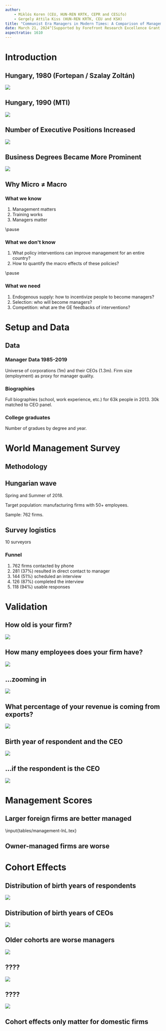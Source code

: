 ```yaml
---
author: 
    - Miklós Koren (CEU, HUN-REN KRTK, CEPR and CESifo)
    - Gergely Attila Kiss (HUN-REN KRTK, CEU and KSH)
title: "Communist Era Managers in Modern Times: A Comparison of Management Skills Across Generations"
date: March 21, 2024^[Supported by Forefront Research Excellence Grant (144193), and the European Research Council (313164 and 101097789)]
aspectratio: 1610
---
```


# Introduction

## Hungary, 1980 (Fortepan / Szalay Zoltán)
![](fig/fortepan_198036.jpg)

## Hungary, 1990 (MTI)
![](fig/tozsde.jpg)

## Number of Executive Positions Increased
![](fig/ceo-stock.png)

## Business Degrees Became More Prominent
![](fig/school-graduates.png)


## Why Micro $\neq$ Macro
### What we know 
1. Management matters
2. Training works
3. Managers matter

\pause

### What we don't know
1. What policy interventions can improve management for an entire country?
2. How to quantify the macro effects of these policies?

\pause

### What we need
1. Endogenous supply: how to incentivize people to become managers?
2. Selection: who will become managers?
3. Competition: what are the GE feedbacks of interventions?

# Setup and Data
## Data
### Manager Data 1985-2019
Universe of corporations (1m) and their CEOs (1.3m). Firm size (employment) as proxy for manager quality.

### Biographies
Full biographies (school, work experience, etc.) for 63k people in 2013. 30k matched to CEO panel.

### College graduates
Number of gradues by degree and year.

# World Management Survey
## Methodology
## Hungarian wave
Spring and Summer of 2018.

Target population: manufacturing firms with 50+ employees.

Sample: 762 firms. 

## Survey logistics
10 surveyors

### Funnel
1. 762 firms contacted by phone
2. 281 (37%) resulted in direct contact to manager
3. 144 (51%) scheduled an interview
4. 126 (87%) completed the interview
6. 118 (94%) usable responses

# Validation

## How old is your firm?
![](fig/firm_age_validation.png)

## How many employees does your firm have?
![](fig/employment_validation.png)

## ...zooming in
![](fig/employment_validation_cleaned.png)

## What percentage of your revenue is coming from exports?
![](fig/export_share_validation.png)

## Birth year of respondent and the CEO
![](fig/birth_year_validation.png)

## ...if the respondent **is** the CEO
![](fig/birth_year_validation_cleaned.png)

# Management Scores

## Larger foreign firms are better managed
\input{tables/management-lnL.tex}

## Owner-managed firms are worse

# Cohort Effects
## Distribution of birth years of respondents
![](fig/cohort-respondent-histogram.png)

## Distribution of birth years of CEOs
![](fig/cohort-ceo-histogram.png)

## Older cohorts are worse managers
![](fig/cohort-respondent-marginsplot.png)

## ????
![](fig/cohort-ceo-marginsplot.png)

## ????
![](fig/cohort-respcontrol-marginsplot.png)

## Cohort effects only matter for domestic firms
